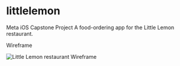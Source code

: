 # littlelemon
Meta iOS Capstone Project
A food-ordering app for the Little Lemon restaurant.

Wireframe

![Little Lemon restaurant Wireframe](https://github.com/Sameergit-h/littlelemon/assets/136941593/07b53edb-4836-4e56-b036-059413441a9c)
